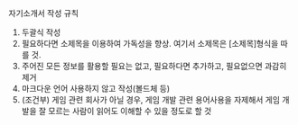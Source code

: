 자기소개서 작성 규칙
1. 두괄식 작성
2. 필요하다면 소제목을 이용하여 가독성을 향상. 여기서 소제목은 [소제목]형식을 따를 것.
3. 주어진 모든 정보를 활용할 필요는 없고, 필요하다면 추가하고, 필요없으면 과감히 제거
4. 마크다운 언어 사용하지 않고 작성(볼드체 등)
5. (조건부) 게임 관련 회사가 아닐 경우, 게임 개발 관련 용어사용을 자제해서 게임 개발을 잘 모르는 사람이 읽어도 이해할 수 있을 정도로 할 것